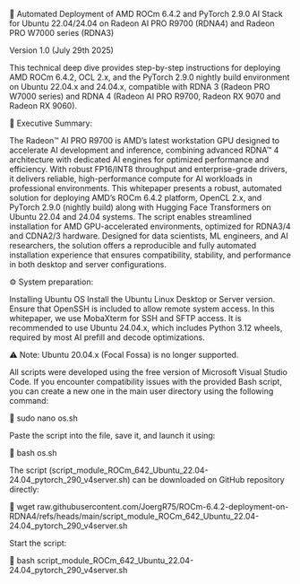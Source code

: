 🧠 Automated Deployment of AMD ROCm 6.4.2 and PyTorch 2.9.0 AI Stack for Ubuntu 22.04/24.04
on Radeon AI PRO R9700 (RDNA4) and Radeon PRO W7000 series (RDNA3)

Version 1.0 (July 29th 2025)

This technical deep dive provides step-by-step instructions for deploying AMD ROCm 6.4.2,
OCL 2.x, and the PyTorch 2.9.0 nightly build environment on Ubuntu 22.04.x and 24.04.x,
compatible with RDNA 3 (Radeon PRO W7000 series) and RDNA 4 (Radeon AI PRO R9700, Radeon RX 9070
and Radeon RX 9060).

📌 Executive Summary:

The Radeon™ AI PRO R9700 is AMD’s latest workstation GPU designed to accelerate AI development and inference, combining advanced RDNA™ 4 architecture with dedicated AI engines for optimized performance and efficiency. With robust FP16/INT8 throughput and enterprise-grade drivers, it delivers reliable, high-performance compute for AI workloads in professional environments.
This whitepaper presents a robust, automated solution for deploying AMD’s ROCm 6.4.2 platform, OpenCL 2.x, and PyTorch 2.9.0 (nightly build) along with Hugging Face Transformers on Ubuntu 22.04 and 24.04 systems. The script enables streamlined installation for AMD GPU-accelerated environments, optimized for RDNA3/4 and CDNA2/3 hardware. Designed for data scientists, ML engineers, and AI researchers, the solution offers a reproducible and fully automated installation experience that ensures compatibility, stability, and performance in both desktop and server configurations.

⚙️ System preparation:

Installing Ubuntu OS
Install the Ubuntu Linux Desktop or Server version. Ensure that OpenSSH is included to allow remote system access. In this whitepaper, we use MobaXterm for SSH and SFTP access.
It is recommended to use Ubuntu 24.04.x, which includes Python 3.12 wheels, required by most AI prefill and decode optimizations.

⚠️ Note: Ubuntu 20.04.x (Focal Fossa) is no longer supported.

All scripts were developed using the free version of Microsoft Visual Studio Code.
If you encounter compatibility issues with the provided Bash script, you can create a new one in the main user directory using the following command:

📝 sudo nano os.sh

Paste the script into the file, save it, and launch it using:

📝 bash os.sh

The script (script_module_ROCm_642_Ubuntu_22.04-24.04_pytorch_290_v4server.sh) can be downloaded on GitHub repository directly:

📝 wget raw.githubusercontent.com/JoergR75/ROCm-6.4.2-deployment-on-RDNA4/refs/heads/main/script_module_ROCm_642_Ubuntu_22.04-24.04_pytorch_290_v4server.sh

Start the script:

📝 bash script_module_ROCm_642_Ubuntu_22.04-24.04_pytorch_290_v4server.sh
